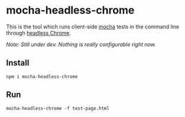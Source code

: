 # mocha-headless-chrome

This is the tool which runs client-side [mocha](https://github.com/mochajs/mocha) tests in the command line through [headless Chrome](https://github.com/GoogleChrome/puppeteer).

*Note: Still under dev. Nothing is really configurable right now.*

## Install

```
npm i mocha-headless-chrome
```

## Run 

```
mocha-headless-chrome -f test-page.html
```
